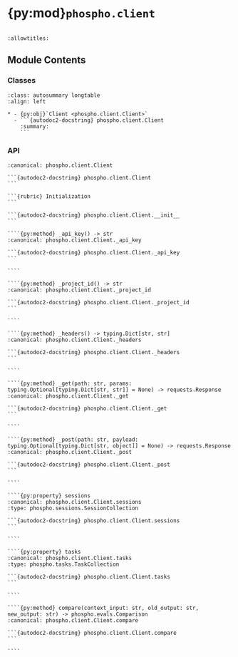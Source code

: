 # {py:mod}`phospho.client`

```{py:module} phospho.client
```

```{autodoc2-docstring} phospho.client
:allowtitles:
```

## Module Contents

### Classes

````{list-table}
:class: autosummary longtable
:align: left

* - {py:obj}`Client <phospho.client.Client>`
  - ```{autodoc2-docstring} phospho.client.Client
    :summary:
    ```
````

### API

`````{py:class} Client(api_key: typing.Optional[str] = None, project_id: typing.Optional[str] = None, base_url: typing.Optional[str] = None)
:canonical: phospho.client.Client

```{autodoc2-docstring} phospho.client.Client
```

```{rubric} Initialization
```

```{autodoc2-docstring} phospho.client.Client.__init__
```

````{py:method} _api_key() -> str
:canonical: phospho.client.Client._api_key

```{autodoc2-docstring} phospho.client.Client._api_key
```

````

````{py:method} _project_id() -> str
:canonical: phospho.client.Client._project_id

```{autodoc2-docstring} phospho.client.Client._project_id
```

````

````{py:method} _headers() -> typing.Dict[str, str]
:canonical: phospho.client.Client._headers

```{autodoc2-docstring} phospho.client.Client._headers
```

````

````{py:method} _get(path: str, params: typing.Optional[typing.Dict[str, str]] = None) -> requests.Response
:canonical: phospho.client.Client._get

```{autodoc2-docstring} phospho.client.Client._get
```

````

````{py:method} _post(path: str, payload: typing.Optional[typing.Dict[str, object]] = None) -> requests.Response
:canonical: phospho.client.Client._post

```{autodoc2-docstring} phospho.client.Client._post
```

````

````{py:property} sessions
:canonical: phospho.client.Client.sessions
:type: phospho.sessions.SessionCollection

```{autodoc2-docstring} phospho.client.Client.sessions
```

````

````{py:property} tasks
:canonical: phospho.client.Client.tasks
:type: phospho.tasks.TaskCollection

```{autodoc2-docstring} phospho.client.Client.tasks
```

````

````{py:method} compare(context_input: str, old_output: str, new_output: str) -> phospho.evals.Comparison
:canonical: phospho.client.Client.compare

```{autodoc2-docstring} phospho.client.Client.compare
```

````

`````
